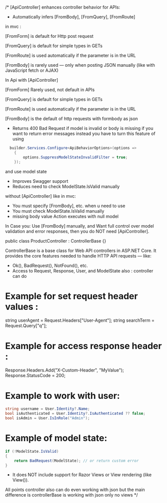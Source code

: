 /*
[ApiController] enhances controller behavior for APIs:
- Automatically infers [FromBody], [FromQuery], [FromRoute]

in mvc : 

[FromForm] is default for Http post request

[FromQuery] is default for simple types in GETs

[FromRoute] is used automatically if the parameter is in the URL

[FromBody] is rarely used — only when posting JSON manually (like with JavaScript fetch or AJAX)

In Api with [ApiController]

[FromForm] Rarely used, not default in APIs

[FromQuery] is default for simple types in GETs

[FromRoute] is used automatically if the parameter is in the URL

[FromBody] is the default of http requests with formbody as json

- Returns 400 Bad Request if model is invalid or body is missing
  if you want to return error messages instead you have to turn this feature of using 
  
```csharp
  builder.Services.Configure<ApiBehaviorOptions>(options =>
    {
        options.SuppressModelStateInvalidFilter = true;
    });
   ```
  and use model state
- Improves Swagger support
- Reduces need to check ModelState.IsValid manually

without [ApiController] like in mvc:
- You must specify [FromBody], etc. when u need to use 
- You must check ModelState.IsValid manually	
- missing body value Action executes with null model

In Case you:
Use [FromBody] manually, and
Want full control over model validation and error responses,
then you do NOT need [ApiController].

public class ProductController : ControllerBase {}

ControllerBase is a base class for Web API controllers in ASP.NET Core.
It provides the core features needed to handle HTTP API requests — like:
- Ok(), BadRequest(), NotFound(), etc.
- Access to Request, Response, User, and ModelState also : controller can do

# Example for set request header values : 
string userAgent = Request.Headers["User-Agent"];
string searchTerm = Request.Query["q"];

# Example for access response header : 
Response.Headers.Add("X-Custom-Header", "MyValue");
Response.StatusCode = 200;

# Example to work with user: 
```csharp
string username = User.Identity?.Name;
bool isAuthenticated = User.Identity?.IsAuthenticated ?? false;
bool isAdmin = User.IsInRole("Admin");
```

# Example of model state:
```csharp
if (!ModelState.IsValid)
{
    return BadRequest(ModelState); // or return custom error
}
```

- It does NOT include support for Razor Views or View rendering (like View()).

All points controller also can do even working with json 
but the main difference is controllerBase is working with json only no views
*/